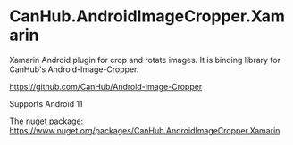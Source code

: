 # CanHub.AndroidImageCropper.Xamarin

Xamarin Android plugin for crop and rotate images. It is binding library for CanHub's Android-Image-Cropper. 

https://github.com/CanHub/Android-Image-Cropper 

Supports Android 11

The nuget package: https://www.nuget.org/packages/CanHub.AndroidImageCropper.Xamarin
